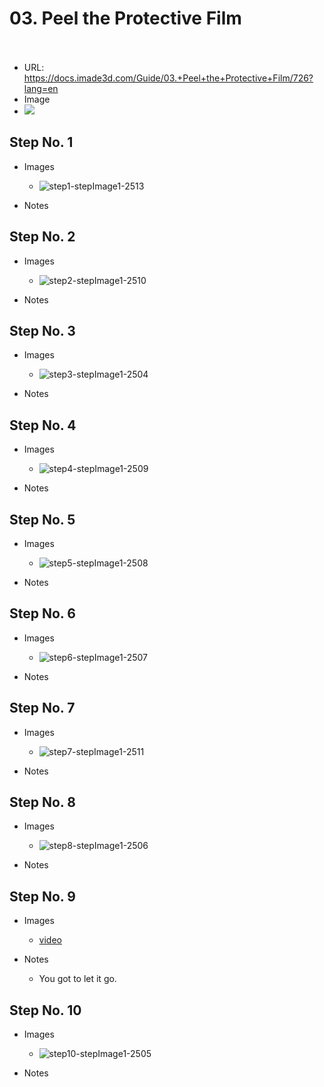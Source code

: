 # 03. Peel the Protective Film</u><br><br>

   - URL: https://docs.imade3d.com/Guide/03.+Peel+the+Protective+Film/726?lang=en
   - Image
   - ![](https://d17kynu4zpq5hy.cloudfront.net/igi/imade3d/DNEOOICiXappghb2.medium)


  ## Step No. 1

   - Images
     - ![step1-stepImage1-2513](https://d17kynu4zpq5hy.cloudfront.net/igi/imade3d/G5kQIwsyD6gNFgiB.medium)

   - Notes

  ## Step No. 2

   - Images
     - ![step2-stepImage1-2510](https://d17kynu4zpq5hy.cloudfront.net/igi/imade3d/TBgGmlJBBOOLWhwR.medium)

   - Notes

  ## Step No. 3

   - Images
     - ![step3-stepImage1-2504](https://d17kynu4zpq5hy.cloudfront.net/igi/imade3d/enGCNLkFbOPtQSSB.medium)

   - Notes

  ## Step No. 4

   - Images
     - ![step4-stepImage1-2509](https://d17kynu4zpq5hy.cloudfront.net/igi/imade3d/6VmU2voVgYynnmKP.medium)

   - Notes

  ## Step No. 5

   - Images
     - ![step5-stepImage1-2508](https://d17kynu4zpq5hy.cloudfront.net/igi/imade3d/XeoyPmTLecHdCweJ.medium)

   - Notes

  ## Step No. 6

   - Images
     - ![step6-stepImage1-2507](https://d17kynu4zpq5hy.cloudfront.net/igi/imade3d/UOOSUlMPFaU4Eiob.medium)

   - Notes

  ## Step No. 7

   - Images
     - ![step7-stepImage1-2511](https://d17kynu4zpq5hy.cloudfront.net/igi/imade3d/enNKvxrbFkqwHfZS.medium)

   - Notes

  ## Step No. 8

   - Images
     - ![step8-stepImage1-2506](https://d17kynu4zpq5hy.cloudfront.net/igi/imade3d/3QptOBDBAWClhIDN.medium)

   - Notes

  ## Step No. 9

   - Images
     - [video](https://dozuki-guide-objects.s3.amazonaws.com/igo/video/imade3d/lYytvV6BeKXiLwqA_MP4_720.mp4)

   - Notes
     - You got to let it go.

  ## Step No. 10

   - Images
     - ![step10-stepImage1-2505](https://d17kynu4zpq5hy.cloudfront.net/igi/imade3d/eWBRREYap1DjZ1sr.medium)

   - Notes
